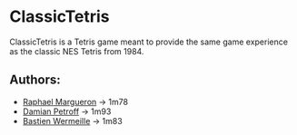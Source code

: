 # ClassicTetris
ClassicTetris is a Tetris game meant to provide the same game experience as the classic NES Tetris from 1984.

## Authors:
- [Raphael Margueron](https://github.com/TheRaphael0000) -> 1m78
- [Damian Petroff](https://github.com/damianpetroff) -> 1m93
- [Bastien Wermeille](https://github.com/Ph0tonic) -> 1m83
